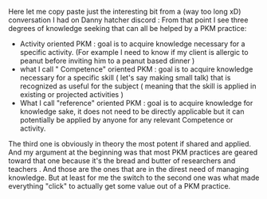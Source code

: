 Here let me copy paste just the interesting bit from a (way too long xD) conversation I had on Danny hatcher discord : 
From that point I see three degrees of knowledge seeking that can all be helped by a PKM practice: 
- Activity oriented PKM : goal is to acquire knowledge necessary for a specific activity. (For example I need to know if my client is allergic to peanut before inviting him to a peanut based dinner )
- what I call " Competence" oriented PKM : goal is to acquire knowledge necessary for a specific skill ( let's say making small talk) that is recognized as useful for the subject ( meaning that the skill is applied in existing or projected activities )
- What I call "reference" oriented PKM : goal is to acquire knowledge for knowledge sake, it does not need to be directly  applicable but it  can potentially be applied by anyone for any relevant Competence or activity.

The third one is obviously in theory the most potent if shared and applied. And my argument at the beginning was that most PKM practices are geared toward that one because it's the bread and butter of researchers and teachers . And those are the ones that are in the direst need of managing knowledge. 
But at least for me the switch to the second one was what made everything "click" to actually get some value out of a PKM practice.